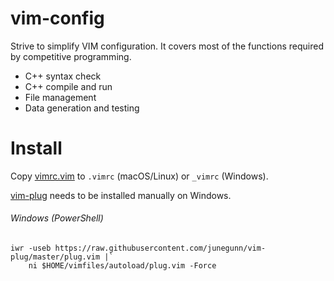 # vim-config

Strive to simplify VIM configuration. It covers most of the functions required by competitive programming.

- C++ syntax check
- C++ compile and run
- File management
- Data generation and testing

# Install 

Copy [vimrc.vim](./vimrc.vim) to `.vimrc` (macOS/Linux) or `_vimrc` (Windows).

[vim-plug](https://github.com/junegunn/vim-plug) needs to be installed manually on Windows.

###### Windows (PowerShell)

```
iwr -useb https://raw.githubusercontent.com/junegunn/vim-plug/master/plug.vim |`
    ni $HOME/vimfiles/autoload/plug.vim -Force
```
